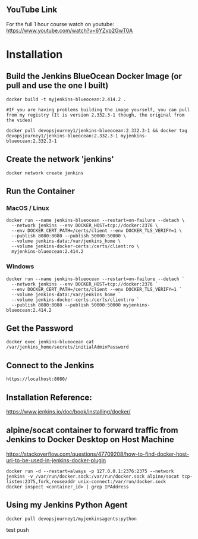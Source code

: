## YouTube Link

For the full 1 hour course watch on youtube:
https://www.youtube.com/watch?v=6YZvp2GwT0A

# Installation

## Build the Jenkins BlueOcean Docker Image (or pull and use the one I built)

```
docker build -t myjenkins-blueocean:2.414.2 .

#IF you are having problems building the image yourself, you can pull from my registry (It is version 2.332.3-1 though, the original from the video)

docker pull devopsjourney1/jenkins-blueocean:2.332.3-1 && docker tag devopsjourney1/jenkins-blueocean:2.332.3-1 myjenkins-blueocean:2.332.3-1
```

## Create the network 'jenkins'

```
docker network create jenkins
```

## Run the Container

### MacOS / Linux

```
docker run --name jenkins-blueocean --restart=on-failure --detach \
  --network jenkins --env DOCKER_HOST=tcp://docker:2376 \
  --env DOCKER_CERT_PATH=/certs/client --env DOCKER_TLS_VERIFY=1 \
  --publish 8080:8080 --publish 50000:50000 \
  --volume jenkins-data:/var/jenkins_home \
  --volume jenkins-docker-certs:/certs/client:ro \
  myjenkins-blueocean:2.414.2
```

### Windows

```
docker run --name jenkins-blueocean --restart=on-failure --detach `
  --network jenkins --env DOCKER_HOST=tcp://docker:2376 `
  --env DOCKER_CERT_PATH=/certs/client --env DOCKER_TLS_VERIFY=1 `
  --volume jenkins-data:/var/jenkins_home `
  --volume jenkins-docker-certs:/certs/client:ro `
  --publish 8080:8080 --publish 50000:50000 myjenkins-blueocean:2.414.2
```

## Get the Password

```
docker exec jenkins-blueocean cat /var/jenkins_home/secrets/initialAdminPassword
```

## Connect to the Jenkins

```
https://localhost:8080/
```

## Installation Reference:

https://www.jenkins.io/doc/book/installing/docker/

## alpine/socat container to forward traffic from Jenkins to Docker Desktop on Host Machine

https://stackoverflow.com/questions/47709208/how-to-find-docker-host-uri-to-be-used-in-jenkins-docker-plugin

```
docker run -d --restart=always -p 127.0.0.1:2376:2375 --network jenkins -v /var/run/docker.sock:/var/run/docker.sock alpine/socat tcp-listen:2375,fork,reuseaddr unix-connect:/var/run/docker.sock
docker inspect <container_id> | grep IPAddress
```

## Using my Jenkins Python Agent

```
docker pull devopsjourney1/myjenkinsagents:python
```

test push
